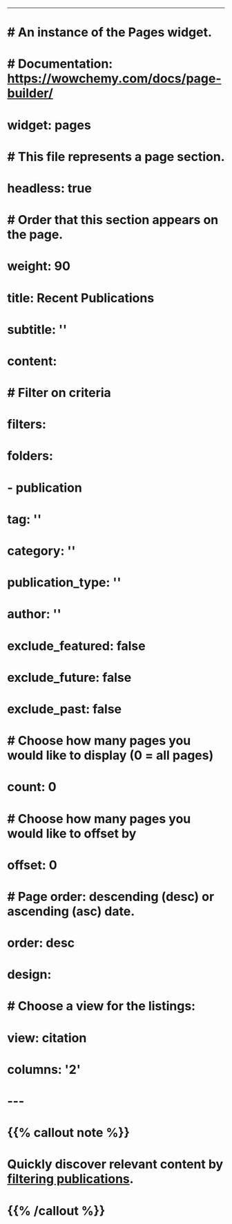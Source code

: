 ---
# # An instance of the Pages widget.
# # Documentation: https://wowchemy.com/docs/page-builder/
# widget: pages
# 
# # This file represents a page section.
# headless: true
# 
# # Order that this section appears on the page.
# weight: 90
# 
# title: Recent Publications
# subtitle: ''
# 
# content:
#   # Filter on criteria
#   filters:
#     folders:
#       - publication
#     tag: ''
#     category: ''
#     publication_type: ''
#     author: ''
#     exclude_featured: false
#     exclude_future: false
#     exclude_past: false
#   # Choose how many pages you would like to display (0 = all pages)
#   count: 0
#   # Choose how many pages you would like to offset by
#   offset: 0
#   # Page order: descending (desc) or ascending (asc) date.
#   order: desc
# design:
#   # Choose a view for the listings:
#   view: citation
#   columns: '2'
# ---
# 
# {{% callout note %}}
# Quickly discover relevant content by [filtering publications](./publication/).
# {{% /callout %}}

